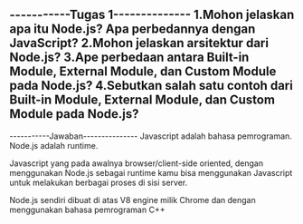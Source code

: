 -----------Tugas 1--------------
1.Mohon jelaskan apa itu Node.js? Apa perbedannya dengan JavaScript?
2.Mohon jelaskan arsitektur dari Node.js?
3.Ape perbedaan antara Built-in Module, External Module, dan Custom Module pada Node.js?
4.Sebutkan salah satu contoh dari Built-in Module, External Module, dan Custom Module pada Node.js?
---------------------------------

-----------Jawaban---------------
Javascript adalah bahasa pemrograman.
Node.js adalah runtime.

Javascript yang pada awalnya browser/client-side oriented, dengan menggunakan Node.js sebagai runtime kamu bisa menggunakan Javascript untuk melakukan berbagai proses di sisi server.

Node.js sendiri dibuat di atas V8 engine milik Chrome dan dengan menggunakan bahasa pemrograman C++

